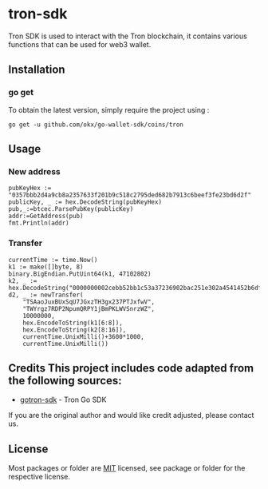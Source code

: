 # tron-sdk
Tron SDK is used to interact with the Tron blockchain, it contains various functions that can be used for web3 wallet.

## Installation

### go get

To obtain the latest version, simply require the project using :

```shell
go get -u github.com/okx/go-wallet-sdk/coins/tron
```

## Usage
### New address
```golang
pubKeyHex := "0357bbb2d4a9cb8a2357633f201b9c518c2795ded682b7913c6beef3fe23bd6d2f"
publicKey, _ := hex.DecodeString(pubKeyHex)
pub,_:=btcec.ParsePubKey(publicKey)
addr:=GetAddress(pub)
fmt.Println(addr)
```


###  Transfer 
```golang
currentTime := time.Now()
k1 := make([]byte, 8)
binary.BigEndian.PutUint64(k1, 47102802)
k2, _ := hex.DecodeString("0000000002cebb52bb1c53a37236902bac251e302a4541452b6df63f594562b9")
d2, _ := newTransfer(
    "TSAaoJuxBUxSqU7JGxzTH3gx237PTJxfwV",
    "TWYrgz7RDP2NpumQRPY1jBmPKLWVSnrzWZ",
    10000000,
    hex.EncodeToString(k1[6:8]),
    hex.EncodeToString(k2[8:16]),
    currentTime.UnixMilli()+3600*1000,
    currentTime.UnixMilli())

```

## Credits  This project includes code adapted from the following sources:
- [gotron-sdk](https://github.com/fbsobreira/gotron-sdk) - Tron Go SDK

If you are the original author and would like credit adjusted, please contact us.

## License
Most packages or folder are [MIT](<https://github.com/okx/go-wallet-sdk/blob/main/coins/tron/LICENSE>) licensed, see package or folder for the respective license.
